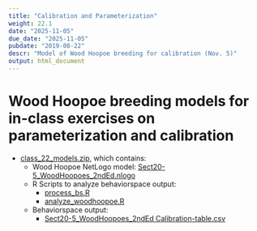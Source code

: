 ```yaml
---
title: "Calibration and Parameterization"
weight: 22.1
date: "2025-11-05"
due_date: "2025-11-05"
pubdate: "2019-08-22"
descr: "Model of Wood Hoopoe breeding for calibration (Nov. 5)"
output: html_document
---
```

# Wood Hoopoe breeding models for in-class exercises on parameterization and calibration

* [class_22_models.zip](/models/class_22/class_22_models.zip), which contains:
  * Wood Hoopoe NetLogo model: [Sect20-5_WoodHoopoes_2ndEd.nlogo](/models/class_22/Sect20-5_WoodHoopoes_2ndEd.nlogo)
  * R Scripts to analyze behaviorspace output:
    * [process_bs.R](/models/class_22/process_bs.R)
    * [analyze_woodhoopoe.R](/models/class_22/analyze_woodhoopoe.R)
  * Behaviorspace output:
    * [Sect20-5_WoodHoopoes_2ndEd Calibration-table.csv](https://github.com/gilligan-ees-4760/EES_4760_5760_website/raw/master/static/models/class_22/Sect20-5_WoodHoopoes_2ndEd%20Calibration-table.csv)
